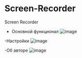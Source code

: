 # Screen-Recorder
Screen Recorder
- Основной функционал
![image](https://github.com/user-attachments/assets/2c3aac9d-0ee2-4d70-bf5d-5c8216f3b6f1)

-Настройки
![image](https://github.com/user-attachments/assets/2590c28d-d1f7-4500-ae8b-0014d237ba8e)

-Об авторе
![image](https://github.com/user-attachments/assets/e4601d91-5abf-4db6-9709-49b98b28beaf)



